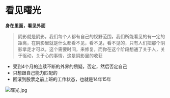 # 看见曙光

**身在里面，看见外面**

> 阴影就是阴影，我们每个人都有自己的视野范围，我们所能看见的有一定的距离，在阴影里就是什么都看不见，看不见，看不见的，只有人们把那个阴影拿走才可以，这个需要时间，来修复，而你在这个阶段想通了关于人，关于驱动，关于心的事情，这是阴影里的收获

* 受到4个月的连续不断的外界的质疑，否定，然后否定自己
* 只想跟自己能力匹配的
* 回滚到股票之前上班的工作状态，也就是14年15年

![&#x66D9;&#x5149;.jpg](https://upload-images.jianshu.io/upload_images/10762718-61c43d1e8104acbd.jpg?imageMogr2/auto-orient/strip%7CimageView2/2/w/1240)

